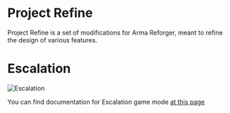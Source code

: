 # Project Refine
Project Refine is a set of modifications for Arma Reforger, meant to refine the design of various features.

# Escalation
![Escalation](https://github.com/jpetanjek/Project-Refine/blob/master/ArtSource/ArtSource/Frame%209.png)

You can find documentation for Escalation game mode [at this page](https://github.com/jpetanjek/Project-Refine/tree/docs/Docs)
